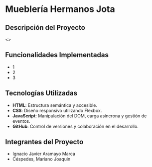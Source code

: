 # Mueblería Hermanos Jota

## Descripción del Proyecto
<<descripcion del proyecto>>

## Funcionalidades Implementadas
- 1
- 2
- 3

## Tecnologías Utilizadas
- **HTML**: Estructura semántica y accesible.
- **CSS**: Diseño responsivo utilizando Flexbox.
- **JavaScript**: Manipulación del DOM, carga asíncrona y gestión de eventos.
- **GitHub**: Control de versiones y colaboración en el desarrollo.

## Integrantes del Proyecto
- Ignacio Javier Aramayo Marca
- Céspedes, Mariano Joaquin
